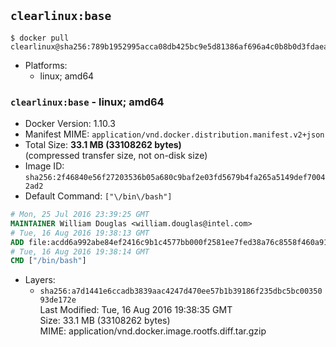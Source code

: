 ## `clearlinux:base`

```console
$ docker pull clearlinux@sha256:789b1952995acca08db425bc9e5d81386af696a4c0b8b0d3fdaeaf251172a192
```

-	Platforms:
	-	linux; amd64

### `clearlinux:base` - linux; amd64

-	Docker Version: 1.10.3
-	Manifest MIME: `application/vnd.docker.distribution.manifest.v2+json`
-	Total Size: **33.1 MB (33108262 bytes)**  
	(compressed transfer size, not on-disk size)
-	Image ID: `sha256:2f46840e56f27203536b05a680c9baf2e03fd5679b4fa265a5149def70042ad2`
-	Default Command: `["\/bin\/bash"]`

```dockerfile
# Mon, 25 Jul 2016 23:39:25 GMT
MAINTAINER William Douglas <william.douglas@intel.com>
# Tue, 16 Aug 2016 19:38:13 GMT
ADD file:acdd6a992abe84ef2416c9b1c4577bb000f2581ee7fed38a76c8558f460a910f in /
# Tue, 16 Aug 2016 19:38:14 GMT
CMD ["/bin/bash"]
```

-	Layers:
	-	`sha256:a7d1441e6ccadb3839aac4247d470ee57b1b39186f235dbc5bc0035093de172e`  
		Last Modified: Tue, 16 Aug 2016 19:38:35 GMT  
		Size: 33.1 MB (33108262 bytes)  
		MIME: application/vnd.docker.image.rootfs.diff.tar.gzip
